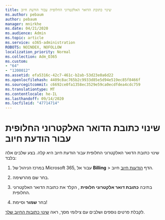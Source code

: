 ```yaml
---
title: שינוי כתובת הדואר האלקטרוני החלופית עבור הודעת חיוב
ms.author: pebaum
author: pebaum
manager: mnirkhe
ms.date: 04/21/2020
ms.audience: Admin
ms.topic: article
ms.service: o365-administration
ROBOTS: NOINDEX, NOFOLLOW
localization_priority: Normal
ms.collection: Adm_O365
ms.custom:
- "64"
- "1200012"
ms.assetid: efa5316c-42c7-461c-b2ab-53d23e0a6d22
ms.openlocfilehash: 4409c8ac765b2c9933d85e5d94e519ec85f8466f
ms.sourcegitcommit: c6692ce0fa1358ec3529e59ca0ecdfdea4cdc759
ms.translationtype: MT
ms.contentlocale: he-IL
ms.lasthandoff: 09/14/2020
ms.locfileid: "47714714"
---
```

# <a name="change-the-alternate-email-address-for-billing-notification"></a>שינוי כתובת הדואר האלקטרוני החלופית עבור הודעת חיוב

שינוי כתובת הדואר האלקטרוני החלופית עבור הודעת חיוב היא קלה. בצע שלבים אלה בלבד:
  
1. במרכז הניהול של Microsoft 365, עבור אל **Billing** \> הדף [הודעות חיוב](https://go.microsoft.com/fwlink/p/?linkid=853212) חיוב.  

2. בחר שם מהרשימה.

3. בתיבה **כתובת דואר אלקטרוני חלופית** , הקלד את כתובת הדואר האלקטרוני החלופית.

4. בחר **שמור** וסיימת!

לקבלת פרטים נוספים ושלבים עם צילומי מסך, ראה [שינוי כתובות החיוב שלך](https://docs.microsoft.com/microsoft-365/commerce/billing-and-payments/change-your-billing-addresses).
  